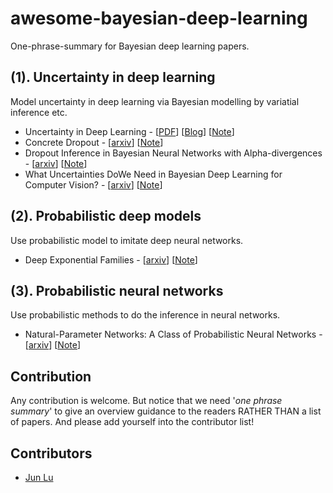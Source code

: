# awesome-bayesian-deep-learning
One-phrase-summary for Bayesian deep learning papers.

## (1). Uncertainty in deep learning
Model uncertainty in deep learning via Bayesian modelling by variatial inference etc.

- Uncertainty in Deep Learning - [[PDF](https://pdfs.semanticscholar.org/a6af/62389c6655770c624e2fa3f3ad6dc26bf77e.pdf)] [[Blog](http://mlg.eng.cam.ac.uk/yarin/blog_2248.html)] [[Note](/notes/uncertainty-deep-learning.md)]
- Concrete Dropout - [[arxiv](https://arxiv.org/abs/1705.07832)] [[Note](/notes/concrete-dropout.md)]
- Dropout Inference in Bayesian Neural Networks with Alpha-divergences - [[arxiv](https://arxiv.org/abs/1703.02914)] [[Note](/notes/alpha-divergence.md)]
- What Uncertainties DoWe Need in Bayesian Deep Learning for Computer Vision? - [[arxiv](https://arxiv.org/abs/1703.04977)] [[Note](/notes/)]

## (2). Probabilistic deep models
Use probabilistic model to imitate deep neural networks.

- Deep Exponential Families - [[arxiv](https://arxiv.org/pdf/1411.2581.pdf)] [[Note](/notes/deep-expo-families.md)]

## (3). Probabilistic neural networks
Use probabilistic methods to do the inference in neural networks.

- Natural-Parameter Networks: A Class of Probabilistic Neural Networks - [[arxiv](https://arxiv.org/abs/1611.00448)] [[Note](/notes/npn.md)]

## Contribution
Any contribution is welcome. But notice that we need '*one phrase summary*' to give an overview guidance to the readers RATHER THAN a list of papers. And please add yourself into the contributor list!

## Contributors
- [Jun Lu](https://github.com/junlulocky)
